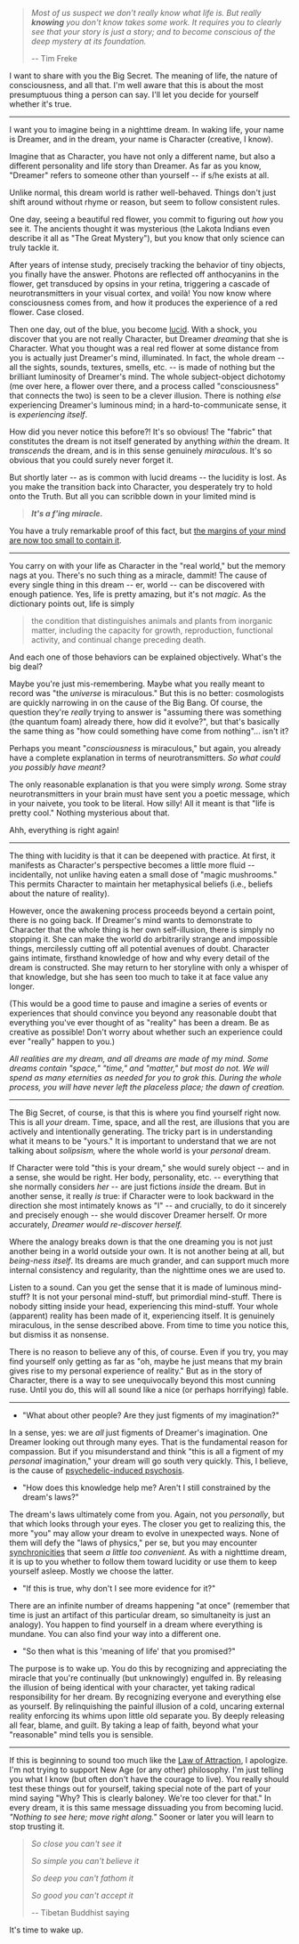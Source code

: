 
> *Most of us suspect we don’t really know what life is. But really **knowing** 
you don't know takes some work. It requires you to clearly see that your story 
is just a story; and to become conscious of the deep mystery at its foundation.*
>
> -- Tim Freke

I want to share with you the Big Secret. The meaning of life, the nature of
consciousness, and all that. I'm well aware that this is about the most
presumptuous thing a person can say. I'll let you decide for yourself whether
it's true.

---

I want you to imagine being in a nighttime dream. In waking life, your name is 
Dreamer, and in the dream, your name is Character (creative, I know).

Imagine that as Character, you have not only a different name, but also a 
different personality and life story than Dreamer. As far as you know, "Dreamer"
refers to someone other than yourself -- if s/he exists at all.

Unlike normal, this dream world is rather well-behaved. Things don't just shift
around without rhyme or reason, but seem to follow consistent rules.

One day, seeing a beautiful red flower, you commit to figuring out *how* you
see it. The ancients thought it was mysterious (the Lakota Indians even describe
it all as "The Great Mystery"), but you know that only science can truly tackle 
it.

After years of intense study, precisely tracking the behavior of tiny objects, 
you finally have the answer. Photons are reflected off anthocyanins in the 
flower, get transduced by opsins in your retina, triggering a cascade of 
neurotransmitters in your visual cortex, and voilà! You now know where 
consciousness comes from, and how it produces the experience of a red flower. 
Case closed.

Then one day, out of the blue, you become [lucid](https://en.wikipedia.org/wiki/Lucid_dream). With a shock, you discover that you are not really
Character, but Dreamer *dreaming* that she is Character. What you thought was
a real red flower at some distance from you is actually just Dreamer's mind,
illuminated. In fact, the whole dream -- all the sights, sounds, textures,
smells, etc. -- is made of nothing but the brilliant luminosity of Dreamer's
mind. The whole subject-object dichotomy (me over here, a flower over there,
and a process called "consciousness" that connects the two) is seen to be a
clever illusion. There is nothing *else* experiencing Dreamer's luminous mind; 
in a hard-to-communicate sense, it is *experiencing itself*.

How did you never notice this before?! It's so obvious! The "fabric" that
constitutes the dream is not itself generated by anything *within* the dream.
It *transcends* the dream, and is in this sense genuinely *miraculous*. It's 
so obvious that you could surely never forget it.

But shortly later -- as is common with lucid dreams -- the lucidity is lost.
As you make the transition back into Character, you desperately try to hold onto
the Truth. But all you can scribble down in your limited mind is 

> ***It's a f'ing miracle.***

You have a truly remarkable proof of this fact, but [the margins of
your mind are now too small to contain it](https://en.wikiquote.org/wiki/Pierre_de_Fermat).

---

You carry on with your life as Character in the "real world," but 
the memory nags at you. There's no such thing as a miracle, dammit! The cause of
every single thing in this dream -- er, world -- can be discovered with enough
patience. Yes, life is pretty amazing, but it's not *magic*. As the dictionary
points out, life is simply

> the condition that distinguishes animals and plants from inorganic matter, including the capacity for growth, reproduction, functional activity, and continual change preceding death.

And each one of those behaviors can be explained objectively. What's the big
deal?

Maybe you're just mis-remembering. Maybe what you really meant to record was
"the *universe* is miraculous." But this is no better: cosmologists are quickly
narrowing in on the cause of the Big Bang. Of course, the question they're
*really* trying to answer is "assuming there was something (the quantum foam) 
already there, how did it evolve?", but that's basically the same
thing as "how could something have come from nothing"... isn't it?

Perhaps you meant "*consciousness* is miraculous," but again, you already have
a complete explanation in terms of neurotransmitters. *So what could you 
possibly have meant?*

The only reasonable explanation is that you were simply *wrong.* Some stray
neurotransmitters in your brain must have sent you a poetic message, which in 
your naivete, you took to be literal. How silly! All it meant is that "life is
pretty cool." Nothing mysterious about that.

Ahh, everything is right again!

---

The thing with lucidity is that it can be deepened with practice. At first,
it manifests as Character's perspective becomes a little more fluid --
incidentally, not unlike having eaten a small dose of "magic mushrooms." This
permits Character to maintain her metaphysical beliefs (i.e., beliefs about
the nature of reality).

However, once the awakening process proceeds beyond a certain point, there is
no going back. If Dreamer's mind wants to demonstrate to Character that the
whole thing is her own self-illusion, there is simply no stopping it. She can
make the world do arbitrarily strange and impossible things, mercilessly
cutting off all potential avenues of doubt. Character gains intimate, firsthand
knowledge of how and why every detail of the dream is constructed. She may 
return to her storyline with only a whisper of that knowledge, but she has seen 
too much to take it at face value any longer.

(This would be a good time to
pause and imagine a series of events or experiences that should convince you
beyond any reasonable doubt that everything you've ever thought of as "reality"
has been a dream. Be as creative as possible! Don't worry about whether such
an experience could ever "really" happen to you.)

*All realities are my dream, and all dreams are made of my mind. Some dreams
contain "space," "time," and "matter," but most do not. We will spend as many 
eternities as needed for you to grok this. During the whole process, you will 
have never left the placeless place; the dawn of creation.*

---

The Big Secret, of course, is that this is where you find yourself right now.
This is all *your* dream. Time, space, and all the rest, are illusions that
you are actively and intentionally generating. The tricky part is in 
understanding what it means to be "yours." It is important to understand that
we are not talking about *solipsism,* where the whole world is your *personal* 
dream.

If Character were told "this is your dream," she would surely object -- and in
a sense, she would be right. Her body, personality, etc. -- everything that
she normally considers *her* -- are just fictions *inside* the dream. But in 
another sense, it really *is* true: if Character were to look backward in the 
direction she most intimately knows as "I" -- and crucially, to do it sincerely 
and precisely enough -- she would discover Dreamer herself. Or more accurately, 
*Dreamer would re-discover herself.*

Where the analogy breaks down is that the one dreaming you is not just another
being in a world outside your own. It is not another being at all, but
*being-ness itself*. Its dreams are much grander, and can support much more
internal consistency and regularity, than the nighttime ones we are used to.

Listen to a sound. Can you get the sense that it is made
of luminous mind-stuff? It is not your personal mind-stuff, but primordial 
mind-stuff. There is nobody sitting inside your head, experiencing this
mind-stuff. Your whole (apparent) reality has been made of it, experiencing 
itself. It is genuinely miraculous, in the sense described above. From time to
time you notice this, but dismiss it as nonsense.

There is no reason to believe any of this, of course. Even if you try, you may
find yourself only getting as far as "oh, maybe he just means that my brain 
gives rise to my personal experience of reality." But as in the story of
Character, there is a way to see unequivocally beyond this most cunning ruse. 
Until you do, this will all sound like a nice (or perhaps horrifying) fable.

---

* "What about other people? Are they just figments of my imagination?"

In a sense, yes: we are *all* just figments of Dreamer's imagination. One
Dreamer looking out through many eyes. That is the fundamental reason for
compassion. But if you misunderstand and think "this is all a figment of my
*personal* imagination," your dream will go south very quickly. This, I believe,
is the cause of [psychedelic-induced psychosis](../insanity.html).

* "How does this knowledge help me? Aren't I still constrained by the dream's
laws?"

The dream's laws ultimately come from you. Again, not you *personally*, but
that which looks through your eyes. The closer you get to realizing this, the
more "you" may allow your dream to evolve in unexpected ways. None of them will 
defy the "laws of physics," per se, but you may encounter 
[synchronicities](https://en.wikipedia.org/wiki/Synchronicity) that seem *a 
little too convenient.* As with a nighttime dream, it is up to you whether to 
follow them toward lucidity or use them to keep yourself asleep. Mostly we 
choose the latter.

* "If this is true, why don't I see more evidence for it?"

There are an infinite number of dreams happening "at once" (remember that time
is just an artifact of this particular dream, so simultaneity is just an
analogy). You happen to find yourself in a dream where everything is mundane.
You can also find your way into a different one.

* "So then what is this 'meaning of life' that you promised?"

The purpose is to wake up. You do this by recognizing and appreciating the
miracle that you're continually (but unknowingly) engulfed in. By releasing
the illusion of being identical with your character, yet taking radical
responsibility for her dream. By recognizing everyone and everything else as 
yourself. By relinquishing the painful illusion of a cold, uncaring external 
reality enforcing its whims upon little old separate you. By deeply releasing
all fear, blame, and guilt. By taking a leap of faith, beyond what your 
"reasonable" mind tells you is sensible.

---

If this is beginning to sound too much like the [Law of Attraction](https://en.wikipedia.org/wiki/Law_of_attraction_(New_Thought)),
I apologize. I'm not trying to support New Age (or any other) philosophy. I'm
just telling you what I know (but often don't have the courage to live). You 
really should test these things out for yourself, taking special note of the 
part of your mind saying "Why? This is clearly baloney. We're too clever for
that." In every dream, it is this same message dissuading you from becoming 
lucid. *"Nothing to see here; move right along."* Sooner or later you will 
learn to stop trusting it.

> *So close you can't see it*
>
> *So simple you can't believe it*
>
> *So deep you can't fathom it*
>
> *So good you can't accept it*
>
> -- Tibetan Buddhist saying

It's time to wake up.
